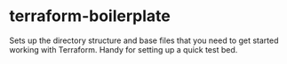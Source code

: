# terraform-boilerplate
Sets up the directory structure and base files that you need to get started working with Terraform. Handy for setting up a quick test bed.
